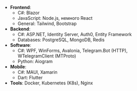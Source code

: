 - **Frontend**:
   - C#: Blazor
   - JavaScript: Node.js, немного React
   - General: Tailwind, Bootstrap
- **Backend**:
   - C#: ASP.NET, Identity Server, Auth0, Entity Framework
   - Databases: PostgreSQL, MongoDB, Redis
- **Software**:
   - C#: WPF, WinForms, Avalonia, Telegram.Bot (HTTP), WTelegramClient (MTProto)
   - Python: Aiogram
- **Mobile**:
   - C#: MAUI, Xamarin
   - Dart: Flutter
- **Tools**: Docker, Kubernetes (K8s), Nginx
